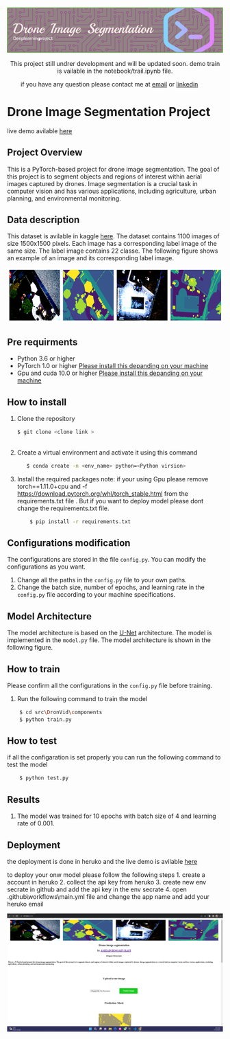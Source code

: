 
![Alt text](fig/image/github-header-image.png)

<p align="center">
This project still undrer development and will be updated soon. demo train is vailable in the notebook/trail.ipynb  file.

</p>

&nbsp;&nbsp;&nbsp;&nbsp;&nbsp;&nbsp;&nbsp;&nbsp;if you have any question please contact me at [email](mailto:amzad.rafi@northsouth.edu) or [linkedin](https://www.linkedin.com/in/amzadhossain880/)

# Drone Image Segmentation Project 
live demo avilable [here](https://drone-seg-ac10035f73bf.herokuapp.com/)
## Project Overview

This is a PyTorch-based project for drone image segmentation. The goal of this project is to segment objects and regions of interest within aerial images captured by drones. Image segmentation is a crucial task in computer vision and has various applications, including agriculture, urban planning, and environmental monitoring.

## Data description 

This dataset is avilable in kaggle [here](https://www.kaggle.com/datasets/bulentsiyah/semantic-drone-dataset). The dataset contains 1100 images of size 1500x1500 pixels. Each image has a corresponding label image of the same size. The label image contains 22 classe. The following figure shows an example of an image and its corresponding label image.


![Alt text](fig/image/data-demo.png)

## Pre requirments 
 
- Python 3.6 or higher 
- PyTorch 1.0 or higher [Please install this depanding on your machine](https://pytorch.org/get-started/locally/)
- Gpu and cuda 10.0 or higher [Please install this depanding on your machine](https://developer.nvidia.com/cuda-10.0-download-archive)

## How to install
 1. Clone the repository    
    ```bash
    $ git clone <clone link >
  

    ```

 2. Create a virtual environment and activate it using this command 
    ```bash
       $ conda create -n <env_name> python=<Python virsion>
    ```

1. Install the required packages 
   note: if your using Gpu please remove torch==1.11.0+cpu and -f https://download.pytorch.org/whl/torch_stable.html from the requirements.txt file   . But if you want to deploy model please dont change the requirements.txt file.

    ```bash
        $ pip install -r requirements.txt
    ```


## Configurations modification 

The configurations are stored in the file `config.py`. You can modify the configurations as you want.
  1. Change all the paths in the `config.py` file to your own paths. 
  2. Change the batch size, number of epochs, and learning rate in the `config.py` file according to your machine specifications. 


## Model Architecture 

The model architecture is based on the [U-Net](https://arxiv.org/abs/1505.04597) architecture. The model is implemented in the `model.py` file. The model architecture is shown in the following figure.


## How to train 
Please confirm all the configurations in the `config.py` file before training.

1. Run the following command to train the model 
```bash
    $ cd src\DronVid\components
    $ python train.py 

```


## How to test 
if all the configaration is set properly you can run the following command to test the model 
```bash
    $ python test.py 
```

## Results 

1. The model was trained for 10 epochs with batch size of 4 and learning rate of 0.001.



## Deployment 
the deployment is done in heruko and the live demo is avilable [here](https://drone-seg-ac10035f73bf.herokuapp.com/)

 to deploy your onw model please follow the following steps
    1. create a account in heruko
    2. collect the api key from heruko 
    3. create new env secrate in github and add the api key in the env secrate
    4. open .github\workflows\main.yml file and change the app name and  add your heruko email 

![Alt text](<fig/image/deploy img.png>)

